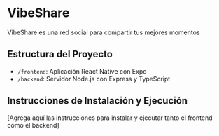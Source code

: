 # VibeShare

VibeShare es una red social para compartir tus mejores momentos

## Estructura del Proyecto

- `/frontend`: Aplicación React Native con Expo
- `/backend`: Servidor Node.js con Express y TypeScript

## Instrucciones de Instalación y Ejecución

[Agrega aquí las instrucciones para instalar y ejecutar tanto el frontend como el backend]